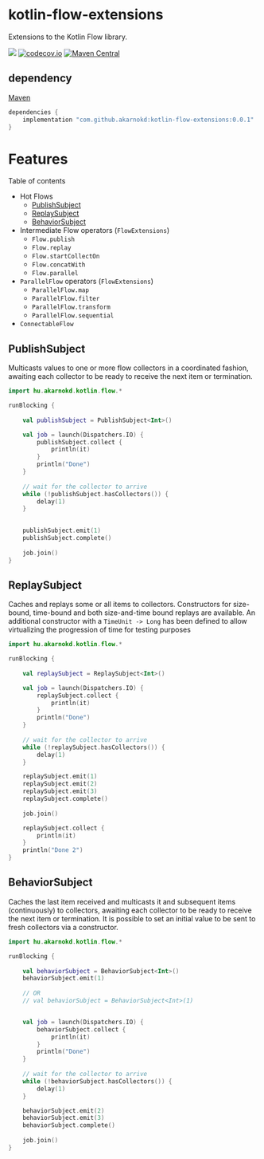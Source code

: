 # kotlin-flow-extensions
Extensions to the Kotlin Flow library.

<a href='https://travis-ci.org/akarnokd/kotlin-flow-extensions/builds'><img src='https://travis-ci.org/akarnokd/kotlin-flow-extensions.svg?branch=master'></a>
[![codecov.io](http://codecov.io/github/akarnokd/kotlin-flow-extensions/coverage.svg?branch=master)](http://codecov.io/github/akarnokd/kotlin-flow-extensions?branch=master)
[![Maven Central](https://maven-badges.herokuapp.com/maven-central/com.github.akarnokd/kotlin-flow-extensions/badge.svg)](https://maven-badges.herokuapp.com/maven-central/com.github.akarnokd/kotlin-flow-extensions)

## dependency

[Maven](https://search.maven.org/search?q=com.github.akarnokd)

```groovy
dependencies {
    implementation "com.github.akarnokd:kotlin-flow-extensions:0.0.1"
}
```

# Features

Table of contents

- Hot Flows
  - [PublishSubject](#publishsubject)
  - [ReplaySubject](#replaysubject)
  - [BehaviorSubject](#behaviorsubject)
- Intermediate Flow operators (`FlowExtensions`)
  - `Flow.publish`
  - `Flow.replay`
  - `Flow.startCollectOn`
  - `Flow.concatWith`
  - `Flow.parallel`
- `ParallelFlow` operators (`FlowExtensions`)
  - `ParallelFlow.map`
  - `ParallelFlow.filter`
  - `ParallelFlow.transform`
  - `ParallelFlow.sequential`
- `ConnectableFlow`
  
## PublishSubject

Multicasts values to one or more flow collectors in a coordinated fashion, awaiting each collector to be ready
to receive the next item or termination.

```kotlin
import hu.akarnokd.kotlin.flow.*

runBlocking {
    
    val publishSubject = PublishSubject<Int>()

    val job = launch(Dispatchers.IO) {
        publishSubject.collect {
            println(it)
        }
        println("Done")
    }
    
    // wait for the collector to arrive
    while (!publishSubject.hasCollectors()) {
        delay(1)
    }

   
    publishSubject.emit(1)
    publishSubject.complete()
   
    job.join()
}
```

## ReplaySubject

Caches and replays some or all items to collectors. Constructors for size-bound, time-bound and both size-and-time bound
replays are available. An additional constructor with a `TimeUnit -> Long` has been defined to allow virtualizing
the progression of time for testing purposes

```kotlin
import hu.akarnokd.kotlin.flow.*

runBlocking {
    
    val replaySubject = ReplaySubject<Int>()

    val job = launch(Dispatchers.IO) {
        replaySubject.collect {
            println(it)
        }
        println("Done")
    }
   
    // wait for the collector to arrive
    while (!replaySubject.hasCollectors()) {
        delay(1)
    }

    replaySubject.emit(1)
    replaySubject.emit(2)
    replaySubject.emit(3)
    replaySubject.complete()
   
    job.join()

    replaySubject.collect {
        println(it)
    }
    println("Done 2")
}
```

## BehaviorSubject

Caches the last item received and multicasts it and subsequent items (continuously) to collectors, awaiting each collector to be ready
to receive the next item or termination. It is possible to set an initial value to be sent to fresh collectors via a constructor.

```kotlin
import hu.akarnokd.kotlin.flow.*

runBlocking {
    
    val behaviorSubject = BehaviorSubject<Int>()
    behaviorSubject.emit(1)
  
    // OR
    // val behaviorSubject = BehaviorSubject<Int>(1)


    val job = launch(Dispatchers.IO) {
        behaviorSubject.collect {
            println(it)
        }
        println("Done")
    }
   
    // wait for the collector to arrive
    while (!behaviorSubject.hasCollectors()) {
        delay(1)
    }

    behaviorSubject.emit(2)
    behaviorSubject.emit(3)
    behaviorSubject.complete()
   
    job.join()
}
```
